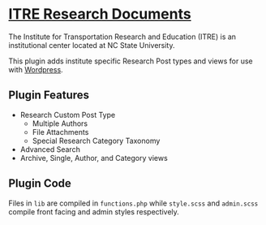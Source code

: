 # [ITRE Research Documents](https://itre.ncsu.edu/research)

The Institute for Transportation Research and Education (ITRE) is an institutional center located at NC State University.

This plugin adds institute specific Research Post types and views for use with [Wordpress](https://wordpress.org).

## Plugin Features

* Research Custom Post Type
  * Multiple Authors
  * File Attachments
  * Special Research Category Taxonomy
* Advanced Search
* Archive, Single, Author, and Category views

## Plugin Code

Files in `lib` are compiled in `functions.php` while `style.scss` and `admin.scss` compile front facing and admin styles respectively.
